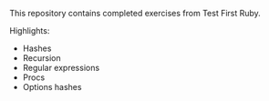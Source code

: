 
This repository contains completed exercises from Test First Ruby.

Highlights:

  * Hashes
  * Recursion
  * Regular expressions
  * Procs
  * Options hashes
